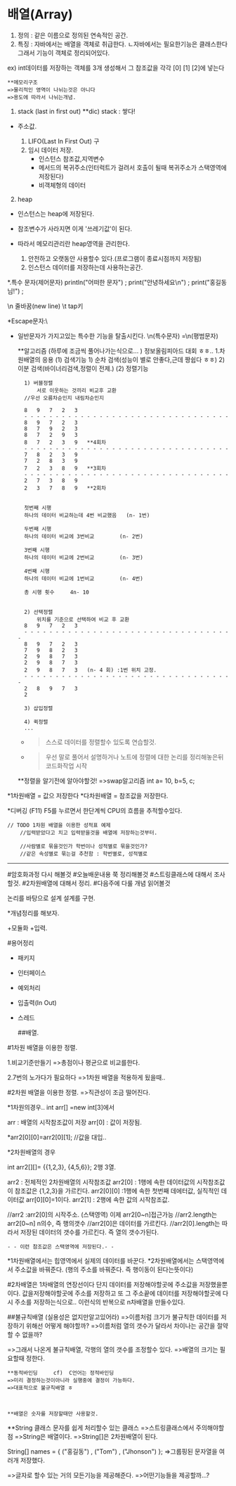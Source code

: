 배열(Array) 
===========

1) 정의 : 같은 이름으로 정의된 연속적인 공간.
2) 특징 : 자바에서는 배열을 객체로 취급한다.
ㄴ자바에서는 필요한기능은 클래스한다 그래서 기능이 객체로 정리되어있다.

ex)  int데이터를 저장하는 객체를 3개 생성해서 그 참조값을 각각 [0] [1] [2]에 넣는다

	**메모리구조
	=>물리적인 영역이 나뉘는것은 아니다
	=>용도에 따라서 나뉘는개념.



1) stack 	(last in first out) 
						**dic) stack : 쌓다!
- 주소값.

	1) LIFO(Last In First Out) 구
	2) 임시 데이터 저장.
		- 인스턴스 참조값,지역변수
		- 메서드의 복귀주소(인터럭트가 걸려서 호출이 될때 복귀주소가 스택영역에 저장된다) 
		- 비객체형의 데이터

2) heap
- 인스턴스는 heap에 저장된다.
- 참조변수가 사라지면 이게 '쓰레기값'이 된다.
- 따라서 메모리관리란 heap영역을 관리한다.
	
	1) 안전하고 오랫동안 사용할수 있다.(프로그램이 종료시점까지 저장됨) 
	2) 인스턴스 데이터를 저장하는데 사용하는공간.
	


*.특수 문자(제어문자) 
println("어떠한 문자") ;
print("안녕하세요\n") ;
print("홍길동님!") ;


\n 줄바꿈(new line) 
\t tap키


*Escape문자:\
- 일반문자가 가지고있는 특수한 기능을 탈출시킨다.
\n(특수문자) 	=\\n(평범문자) 





	**알고리즘	(하루에 조금씩 풀어나가는식으로... )  정보올림피아드 대회 ㅎㅎ..
	1.차원배열의 응용
	(1)  검색기능
		1) 순차 검색(성능이 별로 안좋다,근데 짱쉽다 ㅎㅎ) 
		2) 이분 검색(바이너리검색,정렬이 전제.) 
	(2)  정렬기능



		1) 버블정렬
			서로 이웃하는 것끼리 비교후 교환
		//우선 오름차순인지 내림차순인지
		
		8	9	7	2	3
		- - - - - - - - - - - - - - - - - - - - - - - - - - - - - - - - - 
		8	9	7	2	3
		8	7	9	2	3
		8	7	2	9	3
		8	7	2	3	9	**4회차
		- - - - - - - - - - - - - - - - - - - - - - - - - - - - - - - - - 
		7	8	2	3	9
		7	2	8	3	9
		7	2	3	8	9	**3회차
		- - - - - - - - - - - - - - - - - - - - - - - - - - - - - - - - - 
		2	7	3	8	9
		2	3	7	8	9	**2회차
		

		첫번째 시행 
		하나의 데이터 비교하는데 4번 비교했음   (n- 1번) 
		
		두번째 시행
		하나의 데이터 비교에 3번비교		(n- 2번) 

		3번째 시행
		하나의 데이터 비교에 2번비교		(n- 3번) 
		
		4번째 시행
		하나의 데이터 비교에 1번비교		(n- 4번) 

		총 시행 횟수		4n- 10
	

		2) 선택정렬
			위치를 기준으로 선택하여 비교 후 교환
		8	9	7	2	3
		- - - - - - - - - - - - - - - - - - - - - - - - - - - - - - - - - - 
		8	9	7	2	3
		7	9	8	2	3
		2	9	8	7	3
		2	9	8	7	3
		2	9	8	7	3	(n- 4 회) :1번 위치 고정.
		- - - - - - - - - - - - - - - - - - - - - - - - - - - - - - - - - - 
		2	8	9	7	3
		2	

		3) 삽입정렬

		4) 퀵정렬
		...
	- >스스로 데이터를 정렬할수 있도록 연습할것.
	- >우선 말로 풀어서 설명하거나 노트에 정렬에 대한 논리를 정리해놓은뒤 코드화작업 시작
	

	**정렬을 알기전에 알아야할것!
	=>swap알고리즘
		int a= 10, b=5, c;




*1차원배열 = 값으 저장한다
*다차원배열 = 참조값을 저장한다.



*디버깅 (F11) 
 F5를 누르면서 한단계씩 CPU의 흐름을 추적할수있다.



	// TODO 1차원 배열을 이용한 성적표 예제
		//입력받았다고 치고 입력받을것을 배열에 저장하는것부터.
		
		//사람별로 묶을것인가 학번이나 성적별로 묶을것인가?
		//같은 속성별로 묶는걸 추천함 : 학번별로, 성적별로




----

#암호화과정 다시 해볼것
#오늘배운내용 쭉 정리해볼것
#스트링클래스에 대해서 조사할것.
#2차원배열에 대해서 정리.
#다음주에 다룰 개념 읽어볼것



논리를 바탕으로 설계 
설계를 구현.


*개념정리를 해보자.

+모듈화
+입력.


#용어정리
- 패키지
- 인터페이스
- 예외처리
- 입출력(In Out) 
- 스레드





	##배열.

#1차원 배열을 이용한 정렬.

1.비교기준만들기
=>총점이나 평균으로 비교를한다.

2.7번의 노가다가 필요하다
=>1차원 배열을 적용하게 됬을때..




#2차원 배열을 이용한 정렬.
=>직관성이 조금 떨어진다.

*1차원의경우..
int arr[] =new int[3]에서

arr : 배열의 시작참조값이 저장
arr[0] : 값이 저장됨.



*arr2[0][0]=arr2[0][1];
//값을 대입..





*2차원배열의 경우


int arr2[][]=  {{1,2,3},
		{4,5,6}};
	2행 3열.

arr2 : 전체적인 2차원배열의 시작참조값
arr2[0] : 1행에 속한 데이터값의 시작참조값  이 참조값은 {1,2,3}을 가르킨다.
arr2[0][0] :1행에 속한 첫번째 데에터값, 실직적인 데이터값  arr[0][0]=1이다.
arr2[1] : 2행에 속한 값의 시작참조값.

//arr2 :arr2[0]의 시작주소.	 (스택영역)    이제 arr2[0~n]접근가능
//arr2.length는 arr2[0~n] n의수, 즉 행의갯수
//arr2[0]은 데이터를 가르킨다.
//arr2[0].length는 따라서 저장된 데이터의 갯수를 가르킨다. 즉 열의 갯수가된다.




	- - 이런 참조값은 스택영역에 저장된다.- - 

*1차원배열에서는 힙영역에서 실제의 데이터를 바꾼다.
*2차원배열에서는 스택영역에서 주소값을 바꿔준다.	(행의 주소를 바꿔준다. 즉 행이동이 된다는뜻이다) 


#2차배열은 1차배열의 연장선이다
단지 데이터를 저장해야할곳에 주소값을 저장했을뿐이다.
값을저장해야할곳에 주소를 저장하고
또 그 주소끝에 데이터를 저장해야할곳에 다시 주소를 저장하는식으로..
이런식의 반복으로 n차배열을 만들수있다.





##불규칙배열	(실용성은 없지만알고있어라) 
=>이름처럼 크기가 불규칙한 데이터를 저장하기 위해선 어떻게 해야할까?
=>이름처럼 열의 갯수가 달라서 차이나는 공간을 절약할 수 없을까?

=>그래서 나온게 불규칙배열, 각행의 열의 갯수를 조정할수 있다.
=>배열의 크기는 필요할때 정한다.

	**동적바인딩		cf)  C언어는 정적바인딩
	=>미리 결정하는것이아니라 실행중에 결정이 가능하다.
	=>대표적으로 불규칙배열 ㅎ
	


	**배열은 숫자를 저장할때만 사용할것.




**String 클래스
문자를 쉽게 처리할수 있는 클래스 
=>스트링클래스에서 주의해야할점
=>String은 배열이다.
=>String[]은 2차원배열이 된다.

String[] names = {
		  ("홍길동") ,
		  ("Tom") ,
	    	  ("Jhonson")  };
=>그룹핑된 문자열을 여러개 저장했다.



=>글자로 할수 있는 거의 모든기능을 제공해준다.
=>어떤기능들을 제공할까...?
